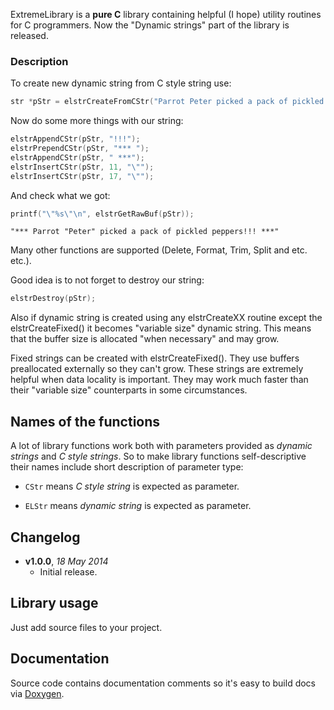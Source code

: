 ExtremeLibrary is a **pure C** library containing helpful (I hope) utility routines for C programmers.
Now the "Dynamic strings" part of the library is released.

### Description ###

To create new dynamic string from C style string use: 
```C
str *pStr = elstrCreateFromCStr("Parrot Peter picked a pack of pickled peppers");
```
Now do some more things with our string: 
```C
elstrAppendCStr(pStr, "!!!");
elstrPrependCStr(pStr, "*** ");
elstrAppendCStr(pStr, " ***");
elstrInsertCStr(pStr, 11, "\"");
elstrInsertCStr(pStr, 17, "\"");
```
And check what we got:
```C
printf("\"%s\"\n", elstrGetRawBuf(pStr));
```

```
"*** Parrot "Peter" picked a pack of pickled peppers!!! ***"
```

Many other functions are supported (Delete, Format, Trim, Split and etc. etc.).

Good idea is to not forget to destroy our string:
```C
elstrDestroy(pStr);
```

Also if dynamic string is created using any elstrCreateXX routine except the 
elstrCreateFixed() it becomes "variable size" dynamic string. This means that 
the buffer size is allocated "when necessary" and may grow.
 
Fixed strings can be created with elstrCreateFixed(). They use buffers preallocated
externally so they can't grow. These strings are extremely helpful when data locality
is important. They may work much faster than their "variable size" counterparts in 
some circumstances. 

## Names of the functions ##

A lot of library functions work both with parameters provided as *dynamic strings* 
and *C style strings*. So to make library functions self-descriptive their names 
include short description of parameter type:

- `CStr` means *C style string* is expected as parameter.

- `ELStr` means *dynamic string* is expected as parameter.

## Changelog ##

- **v1.0.0**, *18 May 2014*
  - Initial release.

## Library usage ##

Just add source files to your project.

## Documentation ##

Source code contains documentation comments so it's easy to build docs via [Doxygen](www.doxygen.org).

